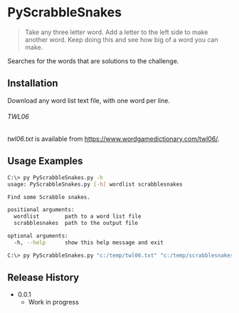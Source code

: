 # PyScrabbleSnakes
> Take any three letter word. Add a letter to the left side to make another word. Keep doing this and see how big of a word you can make.

Searches for the words that are solutions to the challenge.

## Installation

Download any word list text file, with one word per line.

###### TWL06

 _twl06.txt_ is available from https://www.wordgamedictionary.com/twl06/.

## Usage Examples

```sh
C:\> py PyScrabbleSnakes.py -h
usage: PyScrabbleSnakes.py [-h] wordlist scrabblesnakes

Find some Scrabble snakes.

positional arguments:
  wordlist        path to a word list file
  scrabblesnakes  path to the output file

optional arguments:
  -h, --help      show this help message and exit
```

```sh
C:\> py PyScrabbleSnakes.py "c:/temp/twl06.txt" "c:/temp/scrabblesnakes.txt"
```

## Release History

* 0.0.1
    * Work in progress